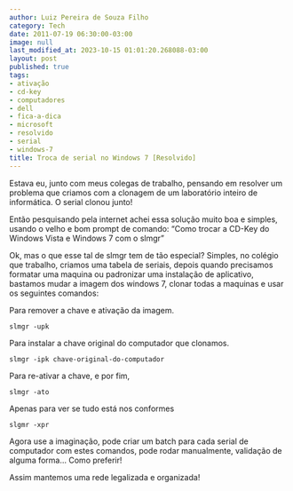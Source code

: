 ```yaml
---
author: Luiz Pereira de Souza Filho
category: Tech
date: 2011-07-19 06:30:00-03:00
image: null
last_modified_at: 2023-10-15 01:01:20.268088-03:00
layout: post
published: true
tags:
- ativação
- cd-key
- computadores
- dell
- fica-a-dica
- microsoft
- resolvido
- serial
- windows-7
title: Troca de serial no Windows 7 [Resolvido]
---
```


Estava eu, junto com meus colegas de trabalho, pensando em resolver um problema que criamos com a clonagem de um laboratório inteiro de informática. O serial clonou junto!

Então pesquisando pela internet achei essa solução muito boa e simples, usando o velho e bom prompt de comando: “Como trocar a CD-Key do Windows Vista e Windows 7 com o slmgr”

Ok, mas o que esse tal de slmgr tem de tão especial? Simples, no colégio que trabalho, criamos uma tabela de seriais, depois quando precisamos formatar uma maquina ou padronizar uma instalação de aplicativo, bastamos mudar a imagem dos windows 7, clonar todas a maquinas e usar os seguintes comandos:

Para remover a chave e ativação da imagem.

`slmgr -upk`  

Para instalar a chave original do computador que clonamos.

`slmgr -ipk chave-original-do-computador`

Para re-ativar a chave, e por fim,

`slmgr -ato`  

Apenas para ver se tudo está nos conformes

`slgmr -xpr`

Agora use a imaginação, pode criar um batch para cada serial de computador com estes comandos, pode rodar manualmente, validação de alguma forma… Como preferir!

Assim mantemos uma rede legalizada e organizada!
